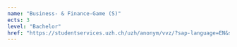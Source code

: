 ```yaml
---
name: "Business- & Finance-Game (S)"
ects: 3
level: "Bachelor"
href: "https://studentservices.uzh.ch/uzh/anonym/vvz/?sap-language=EN&sap-ui-language=EN#/details/2021/003/SM/50340267"
---
```

